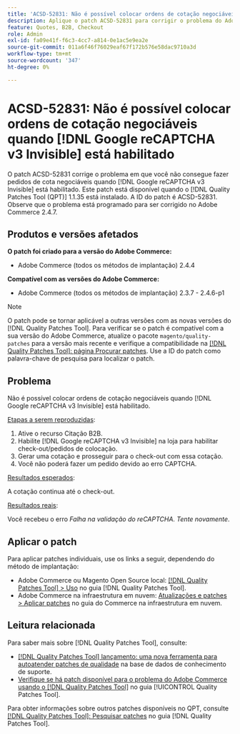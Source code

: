 ```yaml
---
title: 'ACSD-52831: Não é possível colocar ordens de cotação negociáveis quando [!DNL Google reCAPTCHA v3 Invisible] habilitado'
description: Aplique o patch ACSD-52831 para corrigir o problema do Adobe Commerce em que você não pode fazer pedidos de cotação negociáveis quando o  [!DNL Google reCAPTCHA v3 Invisible]  está habilitado.
feature: Quotes, B2B, Checkout
role: Admin
exl-id: fa09e41f-f6c3-4cc7-a814-0e1ac5e9ea2e
source-git-commit: 011a6f46f76029eaf67f172b576e58dac9710a3d
workflow-type: tm+mt
source-wordcount: '347'
ht-degree: 0%

---
```


# ACSD-52831: Não é possível colocar ordens de cotação negociáveis quando [!DNL Google reCAPTCHA v3 Invisible] está habilitado

O patch ACSD-52831 corrige o problema em que você não consegue fazer pedidos de cota negociáveis quando [!DNL Google reCAPTCHA v3 Invisible] está habilitado. Este patch está disponível quando o [!DNL Quality Patches Tool (QPT)] 1.1.35 está instalado. A ID do patch é ACSD-52831. Observe que o problema está programado para ser corrigido no Adobe Commerce 2.4.7.

## Produtos e versões afetados

**O patch foi criado para a versão do Adobe Commerce:**

* Adobe Commerce (todos os métodos de implantação) 2.4.4

**Compatível com as versões do Adobe Commerce:**

* Adobe Commerce (todos os métodos de implantação) 2.3.7 - 2.4.6-p1

>[!NOTE]
>
>O patch pode se tornar aplicável a outras versões com as novas versões do [!DNL Quality Patches Tool]. Para verificar se o patch é compatível com a sua versão do Adobe Commerce, atualize o pacote `magento/quality-patches` para a versão mais recente e verifique a compatibilidade na [[!DNL Quality Patches Tool]: página Procurar patches](https://experienceleague.adobe.com/tools/commerce-quality-patches/index.html). Use a ID do patch como palavra-chave de pesquisa para localizar o patch.

## Problema

Não é possível colocar ordens de cotação negociáveis quando [!DNL Google reCAPTCHA v3 Invisible] está habilitado.

<u>Etapas a serem reproduzidas</u>:

1. Ative o recurso Citação B2B.
1. Habilite [!DNL Google reCAPTCHA v3 Invisible] na loja para habilitar check-out/pedidos de colocação.
1. Gerar uma cotação e prosseguir para o check-out com essa cotação.
1. Você não poderá fazer um pedido devido ao erro CAPTCHA.

<u>Resultados esperados</u>:

A cotação continua até o check-out.

<u>Resultados reais</u>:

Você recebeu o erro *Falha na validação do reCAPTCHA. Tente novamente*.

## Aplicar o patch

Para aplicar patches individuais, use os links a seguir, dependendo do método de implantação:

* Adobe Commerce ou Magento Open Source local: [[!DNL Quality Patches Tool] > Uso](/help/tools/quality-patches-tool/usage.md) no guia [!DNL Quality Patches Tool].
* Adobe Commerce na infraestrutura em nuvem: [Atualizações e patches > Aplicar patches](https://experienceleague.adobe.com/docs/commerce-cloud-service/user-guide/develop/upgrade/apply-patches.html) no guia do Commerce na infraestrutura em nuvem.

## Leitura relacionada

Para saber mais sobre [!DNL Quality Patches Tool], consulte:

* [[!DNL Quality Patches Tool] lançamento: uma nova ferramenta para autoatender patches de qualidade](https://experienceleague.adobe.com/en/docs/commerce-operations/tools/quality-patches-tool/quality-patches-tool-to-self-serve-quality-patches) na base de dados de conhecimento de suporte.
* [Verifique se há patch disponível para o problema do Adobe Commerce usando o  [!DNL Quality Patches Tool]](/help/tools/quality-patches-tool/patches-available-in-qpt/check-patch-for-magento-issue-with-magento-quality-patches.md) no guia [!UICONTROL Quality Patches Tool].


Para obter informações sobre outros patches disponíveis no QPT, consulte [[!DNL Quality Patches Tool]: Pesquisar patches](https://experienceleague.adobe.com/tools/commerce-quality-patches/index.html) no guia [!DNL Quality Patches Tool].
